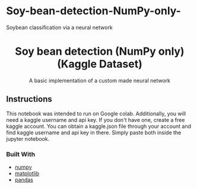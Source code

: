 # Soy-bean-detection-NumPy-only-
Soybean classification via a neural network
<h1 align="center"> Soy bean detection (NumPy only) (Kaggle Dataset)</h1>
<p align="center">
A basic implementation of a custom made neural network
</p>

## Instructions
This notebook was intended to run on Google colab.
Additionally, you will need a kaggle username and api key.
If you don't have one, create a free kaggle account. You can obtain a kaggle.json file through your account and find kaggle username and api key in there.
Simply paste both inside the jupyter notebook.

### Built With
- [numpy](https://numpy.org/)
- [matplotlib](https://matplotlib.org/)
- [pandas](https://pandas.pydata.org/)
